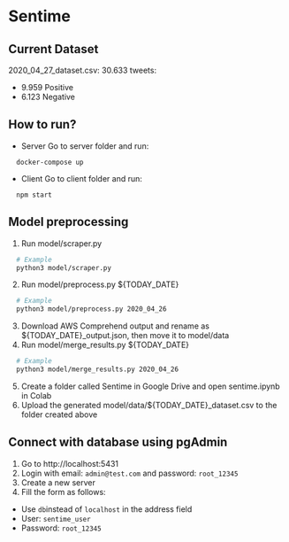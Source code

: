 # Sentime

## Current Dataset
2020_04_27_dataset.csv: 30.633 tweets:
- 9.959 Positive
- 6.123 Negative

## How to run?
* Server
Go to server folder and run:
```
  docker-compose up
```
* Client
Go to client folder and run:
```
  npm start
```

## Model preprocessing
1. Run model/scraper.py
  ```bash
    # Example
    python3 model/scraper.py
  ```
2. Run model/preprocess.py ${TODAY_DATE}
  ```bash
    # Example
    python3 model/preprocess.py 2020_04_26
  ```
3. Download AWS Comprehend output and rename as ${TODAY_DATE}_output.json, then move it to model/data
4. Run model/merge_results.py ${TODAY_DATE}
  ```bash
    # Example
    python3 model/merge_results.py 2020_04_26
  ```
5. Create a folder called Sentime in Google Drive and open sentime.ipynb in Colab
6. Upload the generated model/data/${TODAY_DATE}_dataset.csv to the folder created above

## Connect with database using pgAdmin
1. Go to http://localhost:5431
2. Login with email: `admin@test.com` and password: `root_12345`
3. Create a new server
4. Fill the form as follows:
  - Use `db`instead of `localhost` in the address field
  - User: `sentime_user`
  - Password: `root_12345`